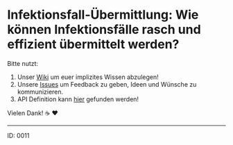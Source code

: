 # Infektionsfall-Übermittlung: Wie können Infektionsfälle rasch und effizient übermittelt werden?

Bitte nutzt:

1. Unser [Wiki](https://github.com/1-011-c/meta/wiki) um euer implizites Wissen abzulegen!
2. Unsere [Issues](https://github.com/1-011-c/meta/issues) um Feedback zu geben, Ideen und Wünsche zu kommunizieren.
3. API Definition kann [hier](https://1-011-c.github.io/meta/index.html) gefunden werden!

Vielen Dank! :coffee: :heart:

---

ID: 0011
